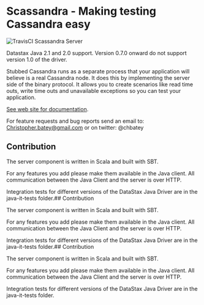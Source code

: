 # Scassandra - Making testing Cassandra easy

![TravisCI](https://travis-ci.org/scassandra/scassandra-server.svg?branch=master) Scassandra Server

Datastax Java 2.1 and 2.0 support. Version 0.7.0 onward do not support version 1.0 of the driver.

Stubbed Cassandra runs as a separate process that your application will believe is a real Cassandra node. It does this by implementing the server side of the binary protocol. It allows you to create scenarios like read time outs, write time outs and unavailable exceptions so you can test your application.

[See web site for documentation](http://www.scassandra.org/).

For feature requests and bug reports send an email to: Christopher.batey@gmail.com or on twitter: @chbatey

## Contribution

The server component is written in Scala and built with SBT.

For any features you add please make them available in the Java client. All communication between the Java Client and the server is over HTTP.

Integration tests for different versions of the DataStax Java Driver are in the java-it-tests folder.## Contribution

The server component is written in Scala and built with SBT.

For any features you add please make them available in the Java client. All communication between the Java Client and the server is over HTTP.

Integration tests for different versions of the DataStax Java Driver are in the java-it-tests folder.## Contribution

The server component is written in Scala and built with SBT.

For any features you add please make them available in the Java client. All communication between the Java Client and the server is over HTTP.

Integration tests for different versions of the DataStax Java Driver are in the java-it-tests folder.

